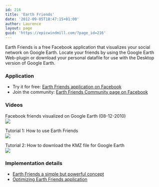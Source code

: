 ```yaml
---
id: 216
title: 'Earth Friends'
date: '2012-09-05T18:47:15+01:00'
author: Laurence
layout: page
guid: 'https://epicwindmill.com/?page_id=216'
---
```


Earth Friends is a free Facebook application that visualizes your social network on Google Earth. Locate your friends by using the Google Earth Web-plugin or download your personal datafile for use with the Desktop version of Google Earth.

### Application

- Try it for free: [Earth Friends application on Facebook](https://apps.facebook.com/earthfriends/)
- Join the community: [Earth Friends Community page on Facebook](https://www.facebook.com/EarthFriendsCommunity)

### Videos

Facebook friends visualized on Google Earth (08-12-2010)  
![](https://www.youtube.com/watch?v=LpAFybFQVVE)

Tutorial 1: How to use Earth Friends  
![](https://www.youtube.com/watch?v=oz61wN5vqt0)

Tutorial 2: How to download the KMZ file for Google Earth  
![](https://www.youtube.com/watch?v=Q5gvVePJOqg)

### Implementation details

- [Earth Friends a simple but powerful concept](http://www.multigesture.net/2010/12/21/where-are-you/)
- [Optimizing Earth Friends application](http://www.multigesture.net/2010/12/31/earth-friends-a-social-network-visualization/)